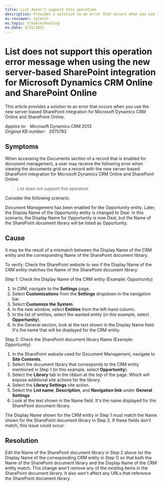 ```yaml
---
title: List doesn't support this operation 
description: Provides a solution to an error that occurs when you use the new server-based SharePoint integration for Microsoft Dynamics CRM Online and SharePoint Online.
ms.reviewer: tylerol
ms.topic: troubleshooting
ms.date: 3/31/2021
---
```

# List does not support this operation error message when using the new server-based SharePoint integration for Microsoft Dynamics CRM Online and SharePoint Online

This article provides a solution to an error that occurs when you use the new server-based SharePoint integration for Microsoft Dynamics CRM Online and SharePoint Online.

_Applies to:_ &nbsp; Microsoft Dynamics CRM 2013  
_Original KB number:_ &nbsp; 2975782

## Symptoms

When accessing the Documents section of a record that is enabled for document management, a user may receive the following error when viewing the documents grid on a record with the new server-based SharePoint integration for Microsoft Dynamics CRM Online and SharePoint Online:

> List does not support this operation

Consider the following scenario:

Document Management has been enabled for the Opportunity entity. Later, the Display Name of the Opportunity entity is changed to Deal. In this scenario, the Display Name for Opportunity is now Deal, but the Name of the SharePoint document library will be listed as Opportunity.

## Cause

It may be the result of a mismatch between the Display Name of the CRM entity and the corresponding Name of the SharePoint document library.

To verify: Check the SharePoint website to see if the Display Name of the CRM entity matches the Name of the SharePoint document library.

Step 1: Check the Display Name of the CRM entity (Example: Opportunity)  

1. In CRM, navigate to the **Settings** page.
2. Select **Customizations** from the **Settings** dropdown in the navigation bar.
3. Select **Customize the System**.
4. In the new window, select **Entities** from the left-hand column.
5. In the list of entities, select the wanted entity (in this example, select **Opportunity**).
6. In the General section, look at the text shown in the Display Name field. It's the name that will be displayed for the CRM entity.

Step 2: Check the SharePoint document library Name (Example: Opportunity)

1. In the SharePoint website used for Document Management, navigate to **Site Contents**.
2. Select the document library that corresponds to the CRM entity mentioned in Step 1 (in this example, select **Opportunity**).
3. Select the **Library** tab in the ribbon at the top of the page. Which will expose additional site actions for the library.
4. Select the **Library Settings** site action.
5. Select the **List name**, **Description**, and **Navigation link** under **General Settings**.
6. Look at the text shown in the Name field. It's the name displayed for the SharePoint document library.

The Display Name shown for the CRM entity in Step 1 must match the Name shown for the SharePoint document library in Step 2. If these fields don't match, this issue could occur.

## Resolution

Edit the Name of the SharePoint document library in Step 2 above (or the Display Name of the corresponding CRM entity in Step 1) so that both the Name of the SharePoint document library and the Display Name of the CRM entity match. This change won't remove any of the existing items in the SharePoint document library. It also won't affect any URLs that reference the SharePoint document library.
